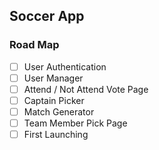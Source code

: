 ## Soccer App

### Road Map
- [ ] User Authentication
- [ ] User Manager
- [ ] Attend / Not Attend Vote Page
- [ ] Captain Picker
- [ ] Match Generator
- [ ] Team Member Pick Page
- [ ] First Launching
